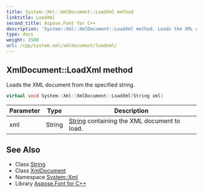 ```yaml
---
title: System::Xml::XmlDocument::LoadXml method
linktitle: LoadXml
second_title: Aspose.Font for C++
description: 'System::Xml::XmlDocument::LoadXml method. Loads the XML document from the specified string in C++.'
type: docs
weight: 3500
url: /cpp/system.xml/xmldocument/loadxml/
---
```

## XmlDocument::LoadXml method


Loads the XML document from the specified string.

```cpp
virtual void System::Xml::XmlDocument::LoadXml(String xml)
```


| Parameter | Type | Description |
| --- | --- | --- |
| xml | String | [String](../../../system/string/) containing the XML document to load. |

## See Also

* Class [String](../../../system/string/)
* Class [XmlDocument](../)
* Namespace [System::Xml](../../)
* Library [Aspose.Font for C++](../../../)
